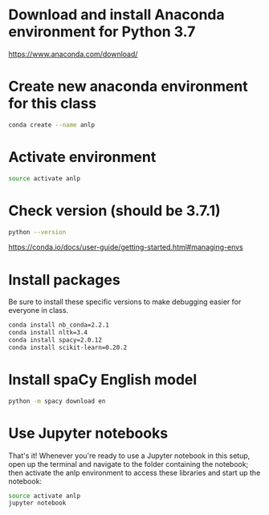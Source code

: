 # Download and install Anaconda environment for Python 3.7

https://www.anaconda.com/download/

# Create new anaconda environment for this class
```sh
conda create --name anlp
 ```

# Activate environment

```sh
source activate anlp
```

# Check version (should be 3.7.1)

```sh
python --version 
```
https://conda.io/docs/user-guide/getting-started.html#managing-envs

# Install packages

Be sure to install these specific versions to make debugging easier for everyone in class.

```sh
conda install nb_conda=2.2.1
conda install nltk=3.4
conda install spacy=2.0.12
conda install scikit-learn=0.20.2
```

# Install spaCy English model

```sh
python -m spacy download en
```

# Use Jupyter notebooks

That's it! Whenever you're ready to use a Jupyter notebook in this setup, open up the terminal and navigate to the folder containing the notebook; then activate the anlp environment to access these libraries and start up the notebook:

```sh
source activate anlp
jupyter notebook
```

